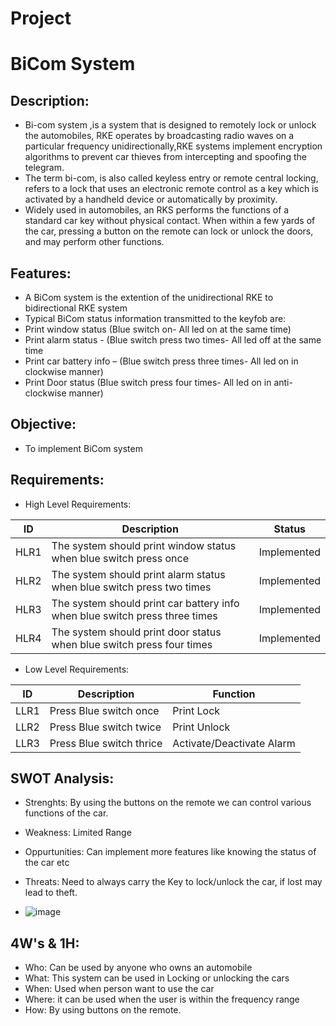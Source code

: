 # Project
# BiCom System
## Description: 
* Bi-com system ,is a system that is designed to remotely lock or unlock the automobiles, RKE operates by broadcasting radio waves on a particular frequency unidirectionally,RKE systems implement encryption algorithms to prevent car thieves from intercepting and spoofing the telegram.
* The term bi-com, is also called keyless entry or remote central locking, refers to a lock that uses an electronic remote control as a key which is activated by a handheld device or automatically by proximity. 
* Widely used in automobiles, an RKS performs the functions of a standard car key without physical contact. When within a few yards of the car, pressing a button on the remote can lock or unlock the doors, and may perform other functions.
## Features:
* A BiCom system is the extention of the unidirectional RKE to bidirectional RKE system
* Typical BiCom status information transmitted to the keyfob are: 
* Print window status (Blue switch on- All led on at the same time)
* Print alarm status - (Blue switch press two times- All led off at the same time
* Print car battery info – (Blue switch press three times- All led on in clockwise manner)
* Print Door status (Blue switch press four times- All led on in anti-clockwise manner)

## Objective:
* To implement BiCom system
## Requirements:
* High Level Requirements:

|  ID  |  Description  |  Status  |
| ------  | ------  |  ------  |
|  HLR1  |  The system should print window status when blue switch press once  |  Implemented  | 
|  HLR2  |  The system should print alarm status when blue switch press two times  |  Implemented  
|  HLR3  |  The system should print car battery info when blue switch press three times  |  Implemented  
|  HLR4  |  The system should print door status when blue switch press four times  |  Implemented  

* Low Level Requirements:

|  ID  |  Description  |  Function  |
|  ------  |  ------  |  ------  |
|  LLR1  |  Press Blue switch once  |  Print Lock  | 
|  LLR2  |  Press Blue switch twice  |  Print Unlock  |
|  LLR3  |  Press Blue switch thrice  |  Activate/Deactivate Alarm  |

## SWOT Analysis:
* Strenghts: By using the buttons on the remote we can control various functions of the car.

* Weakness: Limited Range 

* Oppurtunities: Can implement more features like knowing the status of the car etc 

* Threats: Need to always carry the Key to lock/unlock the car, if lost may lead to theft.
* ![image](https://user-images.githubusercontent.com/98816218/157823617-7ed030e3-dc55-4df5-a3c1-51b0cf67985a.png)

## 4W's & 1H:
* Who: Can be used by anyone who owns an automobile
* What: This system can be used in Locking or unlocking the cars
* When: Used when person want to use the car
* Where: it can be used when the user is within the frequency range 
* How: By using buttons on the remote.
